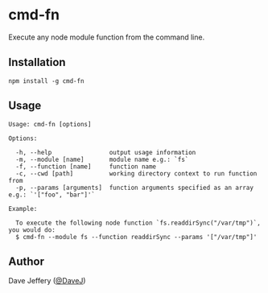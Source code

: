 cmd-fn
======

Execute any node module function from the command line.

Installation
------------
```
npm install -g cmd-fn
```

Usage
-----
```
Usage: cmd-fn [options]

Options:

  -h, --help                output usage information
  -m, --module [name]       module name e.g.: `fs`
  -f, --function [name]     function name
  -c, --cwd [path]          working directory context to run function from
  -p, --params [arguments]  function arguments specified as an array e.g.: `'["foo", "bar"]'`

Example:

  To execute the following node function `fs.readdirSync("/var/tmp")`, you would do:
  $ cmd-fn --module fs --function readdirSync --params '["/var/tmp"]'
```

Author
------

Dave Jeffery ([@DaveJ](https://twitter.com/DaveJ))
